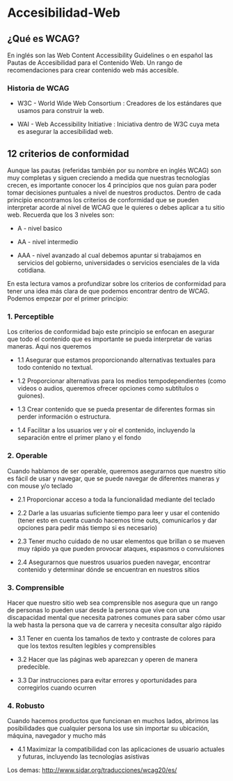 # Accesibilidad-Web

## ¿Qué es WCAG?

En inglés son las Web Content Accessibility Guidelines o en español las Pautas de Accesibilidad para el Contenido Web. Un rango de recomendaciones para crear contenido web más accesible.

### Historia de WCAG
* W3C - World Wide Web Consortium : Creadores de los estándares que usamos para construir la web.

* WAI - Web Accessibility Initiative : Iniciativa dentro de W3C cuya meta es asegurar la accesibilidad web.

## 12 criterios de conformidad

Aunque las pautas (referidas también por su nombre en inglés WCAG) son muy completas y siguen creciendo a medida que nuestras tecnologías crecen, es importante conocer los 4 principios que nos guían para poder tomar decisiones puntuales a nivel de nuestros productos. Dentro de cada principio encontramos los criterios de conformidad que se pueden interpretar acorde al nivel de WCAG que le quieres o debes aplicar a tu sitio web. Recuerda que los 3 niveles son:

* A - nivel basico

* AA - nivel intermedio

* AAA - nivel avanzado al cual debemos apuntar si trabajamos en servicios del gobierno, universidades o servicios esenciales de la vida cotidiana.

En esta lectura vamos a profundizar sobre los criterios de conformidad para tener una idea más clara de que podemos encontrar dentro de WCAG. Podemos empezar por el primer principio:

### 1. Perceptible

Los criterios de conformidad bajo este principio se enfocan en asegurar que todo el contenido que es importante se pueda interpretar de varias maneras. Aqui nos queremos

* 1.1 Asegurar que estamos proporcionando alternativas textuales para todo contenido no textual.

* 1.2 Proporcionar alternativas para los medios tempodependientes (como videos o audios, queremos ofrecer opciones como subtítulos o guiones).

* 1.3 Crear contenido que se pueda presentar de diferentes formas sin perder información o estructura.

* 1.4 Facilitar a los usuarios ver y oír el contenido, incluyendo la separación entre el primer plano y el fondo


### 2. Operable

Cuando hablamos de ser operable, queremos asegurarnos que nuestro sitio es fácil de usar y navegar, que se puede navegar de diferentes maneras y con mouse y/o teclado

* 2.1 Proporcionar acceso a toda la funcionalidad mediante del teclado

* 2.2 Darle a las usuarias suficiente tiempo para leer y usar el contenido (tener esto en cuenta cuando hacemos time outs, comunicarlos y dar opciones para pedir más tiempo si es necesario)

* 2.3 Tener mucho cuidado de no usar elementos que brillan o se mueven muy rápido ya que pueden provocar ataques, espasmos o convulsiones

* 2.4 Asegurarnos que nuestros usuarios pueden navegar, encontrar contenido y determinar dónde se encuentran en nuestros sitios


### 3. Comprensible

Hacer que nuestro sitio web sea comprensible nos asegura que un rango de personas lo pueden usar desde la persona que vive con una discapacidad mental que necesita patrones comunes para saber cómo usar la web hasta la persona que va de carrera y necesita consultar algo rápido

* 3.1 Tener en cuenta los tamaños de texto y contraste de colores para que los textos resulten legibles y comprensibles

* 3.2 Hacer que las páginas web aparezcan y operen de manera predecible.

* 3.3 Dar instrucciones para evitar errores y oportunidades para corregirlos cuando ocurren

### 4. Robusto

Cuando hacemos productos que funcionan en muchos lados, abrimos las posibilidades que cualquier persona los use sin importar su ubicación, máquina, navegador y mucho más

* 4.1 Maximizar la compatibilidad con las aplicaciones de usuario actuales y futuras, incluyendo las tecnologías asistivas

Los demas: http://www.sidar.org/traducciones/wcag20/es/
